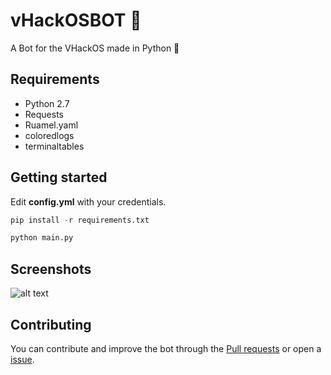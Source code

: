 # vHackOSBOT 🤖

A Bot for the VHackOS made in Python 🐍

## Requirements

* Python 2.7
* Requests
* Ruamel.yaml
* coloredlogs
* terminaltables

## Getting started

Edit **config.yml** with your credentials.
```python
pip install -r requirements.txt

python main.py
```
## Screenshots

![alt text](https://brasilturbo.com/s8h8AUor.png)

## Contributing

You can contribute and improve the bot through the [Pull requests](https://github.com/OlympicCode/vHackOSBot-Python/compare) or open a [issue](https://github.com/OlympicCode/vHackOSBot-Python/issues/new).
